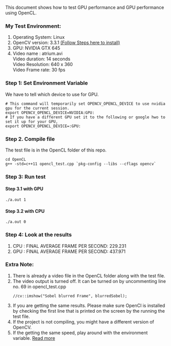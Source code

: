 This document shows how to test GPU performance and GPU performance using OpenCL.


### My Test Environment: 
1. Operating System: Linux
2. OpenCV version: 3.3.1 [(Follow Steps here to install)](/OpenCV_installation_steps.md)
3. GPU: NVIDIA GTX 645
4. Video name : atrium.avi \
    Video duration: 14 seconds\
    Video Resolution: 640 x 360\
    Video Frame rate: 30 fps



### Step 1: Set Environment Variable
We have to tell which device to use for GPU. 
```
# This command will temporarily set OPENCV_OPENCL_DEVICE to use nvidia gpu for the current session.  
export OPENCV_OPENCL_DEVICE=NVIDIA:GPU:
# If you have a different GPU set it to the following or google hwo to set it up for your GPU,
export OPENCV_OPENCL_DEVICE=:GPU:
```

### Step 2. Compile file
The test file is in the OpenCL folder of this repo.
```
cd OpenCL
g++ -std=c++11 opencl_test.cpp `pkg-config --libs --cflags opencv`
```
### Step 3: Run test

#### Step 3.1 with GPU 
```
./a.out 1
```

#### Step 3.2 with CPU 
```
./a.out 0
```

### Step 4: Look at the results
1. CPU : FINAL AVERAGE FRAME PER SECOND: 229.231
2. GPU : FINAL AVERAGE FRAME PER SECOND: 437.971

### Extra Note:
1. There is already a video file in the OpenCL folder along with the test file.
2. The video output is turned off. It can be turned on by uncommenting line no. 69 in opencl_test.cpp
    ``` 
    //cv::imshow("Sobel blurred Frame", blurredSobel);
    ```
3. If you are getting the same results. Please make sure OpenCl is installed by checking the first line 
that is printed on the screen by the running the test file.
4. If the project is not compiling, you might have a different version of OpenCV.
5. If the getting the same speed, play around with the environment variable. [Read more](http://answers.opencv.org/question/59115/opencv-30-beta-and-opencl-setdevice/) 

